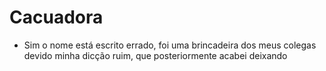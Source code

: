 # Cacuadora

+ Sim o nome está escrito errado, foi uma brincadeira dos meus colegas devido minha dicção ruim, que posteriormente acabei deixando 
